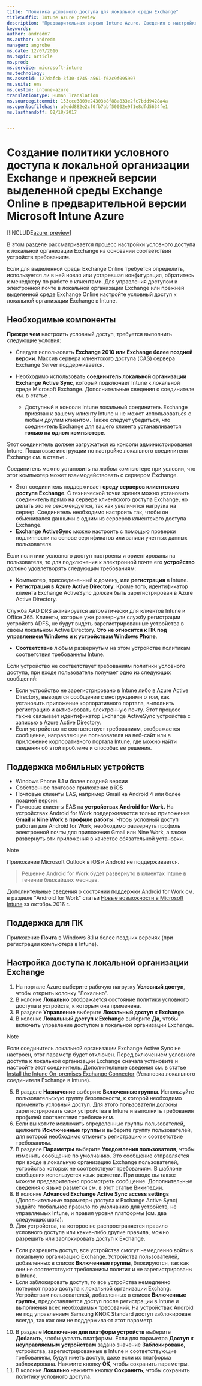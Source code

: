 ```yaml
---
title: "Политика условного доступа для локальной среды Exchange"
titleSuffix: Intune Azure preview
description: "Предварительная версия Intune Azure. Сведения о настройке условного доступа к локальной организации Exchange и прежней версии выделенной среды Exchange Online в Intune."
keywords: 
author: andredm7
ms.author: andredm
manager: angrobe
ms.date: 12/07/2016
ms.topic: article
ms.prod: 
ms.service: microsoft-intune
ms.technology: 
ms.assetid: 127dafcb-3f30-4745-a561-f62c9f095907
ms.suite: ems
ms.custom: intune-azure
translationtype: Human Translation
ms.sourcegitcommit: 153cce3809e24303b8f88a833e2fc7bdd9428a4a
ms.openlocfilehash: a9edd882e2cf0fb7abf50002e9f1e8dfd5634fe1
ms.lasthandoff: 02/18/2017


---
```


# <a name="how-to-create-a-conditional-access-policy-for-exchange-on-premises-and-legacy-exchange-online-dedicated-in-microsoft-intune-azure-preview"></a>Создание политики условного доступа к локальной организации Exchange и прежней версии выделенной среды Exchange Online в предварительной версии Microsoft Intune Azure


[!INCLUDE[azure_preview](../includes/azure_preview.md)]

В этом разделе рассматривается процесс настройки условного доступа к локальной организации Exchange на основании соответствия устройств требованиям.

Если для выделенной среды Exchange Online требуется определить, используется ли в ней новая или устаревшая конфигурация, обратитесь к менеджеру по работе с клиентами. Для управления доступом к электронной почте в локальной организации Exchange или прежней выделенной среде Exchange Online настройте условный доступ к локальной организации Exchange в Intune.

## <a name="prerequisites"></a>Необходимые компоненты

**Прежде чем** настроить условный доступ, требуется выполнить следующие условия:

- Следует использовать **Exchange 2010 или Exchange более поздней версии**. Массив сервера клиентского доступа (CAS) сервера Exchange Server поддерживается.
- Необходимо использовать **соединитель локальной организации Exchange Active Sync**, который подключает Intune к локальной среде Microsoft Exchange. Дополнительные сведения о соединителе см. в статье <link>.

  - Доступный в консоли Intune локальный соединитель Exchange привязан к вашему клиенту Intune и не может использоваться с любым другим клиентом. Также следует убедиться, что соединитель Exchange для вашего клиента устанавливается **только на одном компьютере**.

Этот соединитель должен загружаться из консоли администрирования Intune. Пошаговые инструкции по настройке локального соединителя Exchange см. в статье <link to new topic>.

Соединитель можно установить на любом компьютере при условии, что этот компьютер может взаимодействовать с сервером Exchange.

- Этот соединитель поддерживает **среду серверов клиентского доступа Exchange**. С технической точки зрения можно установить соединитель прямо на сервере клиентского доступа Exchange, но делать это не рекомендуется, так как увеличится нагрузка на сервер. Соединитель необходимо настроить так, чтобы он обменивался данными с одним из серверов клиентского доступа Exchange.
- **Exchange ActiveSync** можно настроить с помощью проверки подлинности на основе сертификатов или записи учетных данных пользователя.

Если политики условного доступ настроены и ориентированы на пользователя, то для подключения к электронной почте его **устройство** должно удовлетворять следующим требованиям:

- Компьютер, присоединенный к домену, или **регистрация** в Intune.
- **Регистрация в Azure Active Directory**. Кроме того, идентификатор клиента Exchange ActiveSync должен быть зарегистрирован в Azure Active Directory.

Служба AAD DRS активируется автоматически для клиентов Intune и Office 365. Клиенты, которые уже развернули службу регистрации устройств ADFS, не будут видеть зарегистрированные устройства в своем локальном Active Directory. **Это не относится к ПК под управлением Windows и к устройствам Windows Phone**.

- **Соответствие** любым развернутым на этом устройстве политикам соответствия требованиям Intune.

Если устройство не соответствует требованиям политики условного доступа, при входе пользователь получает одно из следующих сообщений:

- Если устройство не зарегистрировано в Intune либо в Azure Active Directory, выводится сообщение с инструкциями о том, как установить приложение корпоративного портала, выполнить регистрацию и активировать электронную почту. Этот процесс также связывает идентификатор Exchange ActiveSync устройства с записью в Azure Active Directory.
- Если устройство не соответствует требованиям, отображается сообщение, направляющее пользователя на веб-сайт или в приложение корпоративного портала Intune, где можно найти сведения об этой проблеме и способах ее решения.

## <a name="support-for-mobile-devices"></a>Поддержка мобильных устройств

- Windows Phone 8.1 и более поздней версии
- Собственное почтовое приложение в iOS
- Почтовые клиенты EAS, например Gmail на Android 4 или более поздней версии.
- Почтовые клиенты EAS на **устройствах Android for Work.** На устройствах Android for Work поддерживаются только приложения **Gmail** и **Nine Work** в **профиле работы**. Чтобы условный доступ работал для Android for Work, необходимо развернуть профиль электронной почты для приложения Gmail или Nine Work, а также развернуть эти приложения в качестве обязательной установки.

>[!NOTE]
>Приложение Microsoft Outlook в iOS и Android не поддерживается.

> Решение Android for Work будет развернуто в клиентах Intune в течение ближайших месяцев.

Дополнительные сведения о состоянии поддержки Android for Work см. в разделе "Android for Work" статьи [Новые возможности в Microsoft Intune](https://docs.microsoft.com/en-us/intune/whats-new/whats-new-archive#october-2016) за октябрь 2016 г.

## <a name="support-for-pcs"></a>Поддержка для ПК

Приложение **Почта** в Windows 8.1 и более поздних версиях (при регистрации компьютера в Intune).


## <a name="configure-exchange-on-premises-access"></a>Настройка доступа к локальной организации Exchange

1. На портале Azure выберите рабочую нагрузку **Условный доступ**, чтобы открыть колонку "Локально".
2. В колонке **Локально** отображается состояние политики условного доступа и устройств, к которым она применена.
3. В разделе **Управление** выберите **Локальный доступ к Exchange**.
4. В колонке **Локальный доступ к Exchange** выберите **Да**, чтобы включить управление доступом в локальной организации Exchange.

  >[!NOTE]
  >Если соединитель локальной организации Exchange Active Sync не настроен, этот параметр будет отключен.  Перед включением условного доступа к локальной организации Exchange сначала установите и настройте этот соединитель. Дополнительные сведения см. в статье [Install the Intune On-premises Exchange Connector](install-intune-on-premises-exchange-connector.md) (Установка локального соединителя Exchange в Intune).

5. В разделе **Назначение** выберите **Включенные группы**.  Используйте пользовательскую группу безопасности, к которой необходимо применить условный доступ.  Для этого пользователи должны зарегистрировать свои устройства в Intune и выполнить требования профилей соответствия требованиям.
6. Если вы хотите исключить определенные группы пользователей, щелкните **Исключенные группы** и выберите группу пользователей, для которой необходимо отменить регистрацию и соответствие требованиям.
7. В разделе **Параметры** выберите **Уведомления пользователя**, чтобы изменить сообщение по умолчанию. Это сообщение отправляется при входе в локальную организацию Exchange пользователей, устройства которых не соответствуют требованиям. В шаблоне сообщения используется язык разметки.  При вводе вы также можете предварительно просмотреть сообщение. Дополнительные сведения о языке разметки см. в [этот статье Википедии](https://en.wikipedia.org/wiki/Markup_language).
8. В колонке **Advanced Exchange Active Sync access settings** (Дополнительные параметры доступа к Exchange Active Sync) задайте глобальное правило по умолчанию для устройств, не управляемых Intune, и правил уровня платформы (см. два следующих шага).
9. Для устройства, на которое не распространяется правило условного доступа или какие-либо другие правила, можно разрешить или заблокировать доступ к Exchange.
  - Если разрешить доступ, все устройства смогут немедленно войти в локальную организацию Exchange.  Устройства пользователей, добавленных в список **Включенные группы**, блокируются, так как они не соответствуют требованиям политик и не зарегистрированы в Intune.
  - Если заблокировать доступ, то все устройства немедленно потеряют право доступа к локальной организации Exchang.  Устройствам пользователей, добавленных в список **Включенные группы**, предоставляется доступ после регистрации в Intune и выполнения всех необходимых требований. На устройствах Android не под управлением Samsung KNOX Standard доступ заблокирован всегда, так как они не поддерживают этот параметр.
10. В разделе **Исключения для платформ устройств** выберите **Добавить**, чтобы указать платформы. Если для параметра **Доступ к неуправляемым устройствам** задано значение **Заблокировано**, устройства, зарегистрированные в Intune и соответствующие требованиям, будут иметь доступ, даже если их платформа заблокирована. Нажмите кнопку **ОК**, чтобы сохранить параметры.
11. В колонке **Локально** нажмите кнопку **Сохранить**, чтобы сохранить политику условного доступа.

